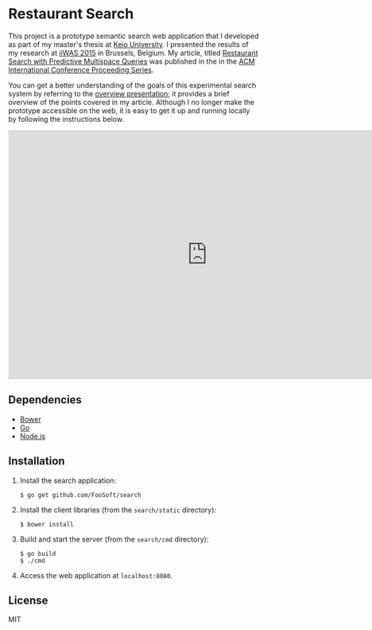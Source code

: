 # Restaurant Search #

This project is a prototype semantic search web application that I developed as part of my master's thesis at [Keio
University](http://www.sfc.keio.ac.jp/). I presented the results of my research at [iiWAS
2015](http://www.iiwas.org/conferences/iiwas2015/home) in Brussels, Belgium. My article, titled [Restaurant Search with
Predictive Multispace Queries](https://foosoft.net/projects/restaurant-search/dl/article.pdf) was published in the in the [ACM International Conference Proceeding
Series](https://dl.acm.org/citation.cfm?id=2837185&picked=prox&cfid=817523401&cftoken=92411506).

You can get a better understanding of the goals of this experimental search system by referring to the [overview
presentation](https://foosoft.net/projects/restaurant-search/slides); it provides a brief overview of the points covered in my article. Although I no longer make the
prototype accessible on the web, it is easy to get it up and running locally by following the instructions below.

<iframe width="800" height="500" src="https://www.youtube.com/embed/Ic7Sq-oQ2DI" frameborder="0" allowfullscreen></iframe>

## Dependencies ##

*   [Bower](https://bower.io/)
*   [Go](https://golang.org/)
*   [Node.js](https://nodejs.org/)

## Installation ##

1.  Install the search application:

    ```
    $ go get github.com/FooSoft/search
    ```

2.  Install the client libraries (from the `search/static` directory):

    ```
    $ bower install
    ```

3.  Build and start the server (from the `search/cmd` directory):

    ```
    $ go build
    $ ./cmd
    ```

4.  Access the web application at `localhost:8080`.

## License ##

MIT
